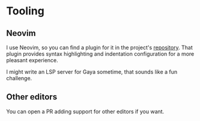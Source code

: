 # Tooling

## Neovim

I use Neovim, so you can find a plugin for it in the project's
[repository](https://github.com/aloussase/gaya). That plugin provides syntax
highlighting and indentation configuration for a more pleasant experience.

I might write an LSP server for Gaya sometime, that sounds like a fun
challenge.

## Other editors

You can open a PR adding support for other editors if you want.
